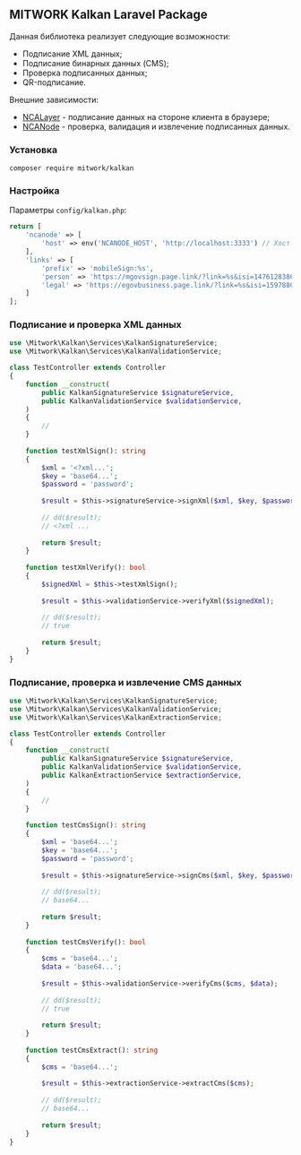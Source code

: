 ## MITWORK Kalkan Laravel Package

Данная библиотека реализует следующие возможности:

- Подписание XML данных;
- Подписание бинарных данных (CMS);
- Проверка подписанных данных;
- QR-подписание.

Внешние зависимости:

- [NCALayer](https://ncl.pki.gov.kz/) - подписание данных на стороне клиента в браузере;
- [NCANode](https://v3.ncanode.kz/) - проверка, валидация и извлечение подписанных данных.

### Установка

```shell
composer require mitwork/kalkan
```

### Настройка

Параметры `config/kalkan.php`:

```php
return [
    'ncanode' => [
        'host' => env('NCANODE_HOST', 'http://localhost:3333') // Хост для подключения к NCANode
    ],
    'links' => [
        'prefix' => 'mobileSign:%s',
        'person' => 'https://mgovsign.page.link/?link=%s&isi=1476128386&ibi=kz.egov.mobile&apn=kz.mobile.mgov',
        'legal' => 'https://egovbusiness.page.link/?link=%s&isi=1597880144&ibi=kz.mobile.mgov.business&apn=kz.mobile.mgov.business'
    ]
];
```

### Подписание и проверка XML данных

```php
use \Mitwork\Kalkan\Services\KalkanSignatureService;
use \Mitwork\Kalkan\Services\KalkanValidationService;

class TestController extends Controller
{
    function __construct(
        public KalkanSignatureService $signatureService,
        public KalkanValidationService $validationService,
    )
    {
        //
    }
    
    function testXmlSign(): string
    {
        $xml = '<?xml...';
        $key = 'base64...';
        $password = 'password';
        
        $result = $this->signatureService->signXml($xml, $key, $password);
        
        // dd($result);
        // <?xml ...
        
        return $result;
    }
    
    function testXmlVerify(): bool
    {
        $signedXml = $this->testXmlSign();
        
        $result = $this->validationService->verifyXml($signedXml);
        
        // dd($result);
        // true
        
        return $result;
    }
}
```

### Подписание, проверка и извлечение CMS данных

```php
use \Mitwork\Kalkan\Services\KalkanSignatureService;
use \Mitwork\Kalkan\Services\KalkanValidationService;
use \Mitwork\Kalkan\Services\KalkanExtractionService;

class TestController extends Controller
{
    function __construct(
        public KalkanSignatureService $signatureService,
        public KalkanValidationService $validationService,
        public KalkanExtractionService $extractionService,
    )
    {
        //
    }
    
    function testCmsSign(): string
    {
        $xml = 'base64...';
        $key = 'base64...';
        $password = 'password';
        
        $result = $this->signatureService->signCms($xml, $key, $password);
        
        // dd($result);
        // base64...
        
        return $result;
    }
    
    function testCmsVerify(): bool
    {
        $cms = 'base64...';
        $data = 'base64...';
        
        $result = $this->validationService->verifyCms($cms, $data);
        
        // dd($result);
        // true
        
        return $result;
    }
    
    function testCmsExtract(): string
    {
        $cms = 'base64...';
        
        $result = $this->extractionService->extractCms($cms);
        
        // dd($result);
        // base64...
        
        return $result;
    }
}
```
